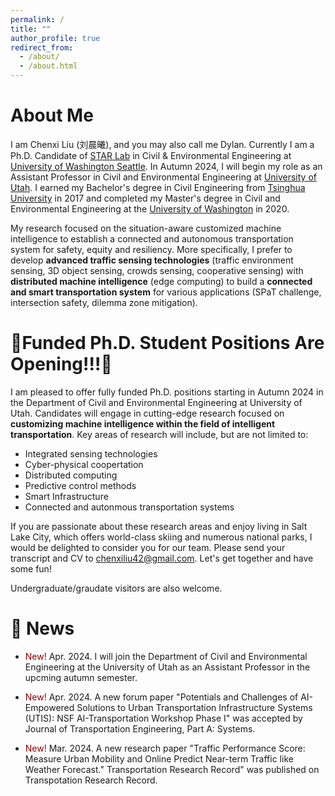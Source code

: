 ```yaml
---
permalink: /
title: ""
author_profile: true
redirect_from: 
  - /about/
  - /about.html
---
```


# About Me

I am Chenxi Liu (刘晨曦), and you may also call me Dylan. Currently I am a Ph.D. Candidate of [STAR Lab](http://www.uwstarlab.org/) in Civil & Environmental Engineering at [University of Washington Seattle](https://www.ce.washington.edu/). In Autumn 2024, I will begin my role as an Assistant Professor in Civil and Environmental Engineering at [University of Utah](https://www.civil.utah.edu/). I earned my Bachelor's degree in Civil Engineering from [Tsinghua University](https://www.civil.tsinghua.edu.cn/ceen/) in 2017 and completed my Master's degree in Civil and Environmental Engineering at the [University of Washington](https://www.ce.washington.edu/) in 2020.

My research focused on the situation-aware customized machine intelligence to establish a connected and autonomous transportation system for safety, equity and resiliency. More specifically, I prefer to develop **advanced traffic sensing technologies** (traffic environment sensing, 3D object sensing, crowds sensing, cooperative sensing) with **distributed machine intelligence** (edge computing) to build a **connected and smart transportation system** for various applications (SPaT challenge, intersection safety, dilemma zone mitigation).

# 🚀️Funded Ph.D. Student Positions Are Opening!!!🚀️

I am pleased to offer fully funded Ph.D. positions starting in Autumn 2024 in the Department of Civil and Environmental Engineering at University of Utah. Candidates will engage in cutting-edge research focused on **customizing machine intelligence within the field of intelligent transportation**. Key areas of research will include, but are not limited to:

* Integrated sensing technologies
* Cyber-physical coopertation
* Distributed computing
* Predictive control methods
* Smart Infrastructure
* Connected and autonmous transportation systems

If you are passionate about these research areas and enjoy living in Salt Lake City, which offers world-class skiing and numerous national parks, I would be delighted to consider you for our team. Please send your transcript and CV to [chenxiliu42@gmail.com](). Let's get together and have some fun!

Undergraduate/graudate visitors are also welcome.

# 🎉️ News

* <span style="color:darkred"> New! </span> Apr. 2024. I will join the Department of Civil and Environmental Engineering at the University of Utah as an Assistant Professor in the upcming autumn semester.

* <span style="color:darkred"> New! </span> Apr. 2024. A new forum paper "Potentials and Challenges of AI-Empowered Solutions to Urban Transportation Infrastructure Systems (UTIS): NSF AI-Transportation Workshop Phase I" was accepted by Journal of Transportation Engineering, Part A: Systems.
* <span style="color:darkred"> New! </span> Mar. 2024. A new research paper "Traffic Performance Score: Measure Urban Mobility and Online Predict Near-term Traffic like Weather Forecast." Transportation Research Record" was published on Transpotation Research Record. 


